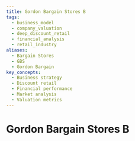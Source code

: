 ```yaml
---
title: Gordon Bargain Stores B
tags:
  - business_model
  - company_valuation
  - deep_discount_retail
  - financial_analysis
  - retail_industry
aliases:
  - Bargain Stores
  - GBS
  - Gordon Bargain
key_concepts:
  - Business strategy
  - Discount retail
  - Financial performance
  - Market analysis
  - Valuation metrics
---
```


# Gordon Bargain Stores B
